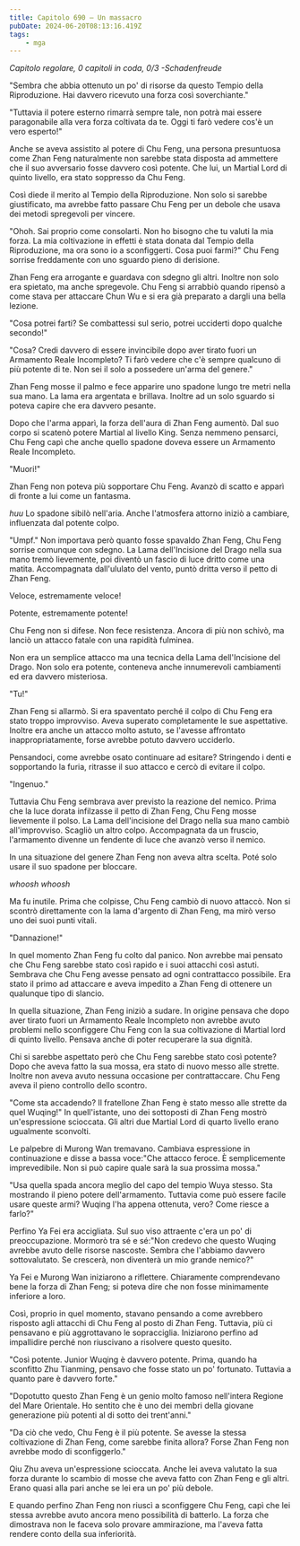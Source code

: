 ```yaml
---
title: Capitolo 690 – Un massacro
pubDate: 2024-06-20T08:13:16.419Z
tags:
    - mga
---
```



<em>Capitolo regolare,
0 capitoli in coda, 0/3
-Schadenfreude</em>


"Sembra che abbia ottenuto un po' di risorse da questo Tempio della Riproduzione. Hai davvero ricevuto una forza così soverchiante."


"Tuttavia il potere esterno rimarrà sempre tale, non potrà mai essere paragonabile alla vera forza coltivata da te. Oggi ti farò vedere cos'è un vero esperto!"


Anche se aveva assistito al potere di Chu Feng, una persona presuntuosa come Zhan Feng naturalmente non sarebbe stata disposta ad ammettere che il suo avversario fosse davvero così potente. Che lui, un Martial Lord di quinto livello, era stato soppresso da Chu Feng.


Così diede il merito al Tempio della Riproduzione. Non solo si sarebbe giustificato, ma avrebbe fatto passare Chu Feng per un debole che usava dei metodi spregevoli per vincere.


"Ohoh. Sai proprio come consolarti. Non ho bisogno che tu valuti la mia forza. La mia coltivazione in effetti è stata donata dal Tempio della Riproduzione, ma ora sono io a sconfiggerti. Cosa puoi farmi?" Chu Feng sorrise freddamente con uno sguardo pieno di derisione.


Zhan Feng era arrogante e guardava con sdegno gli altri. Inoltre non solo era spietato, ma anche spregevole. Chu Feng si arrabbiò quando ripensò a come stava per attaccare Chun Wu e si era già preparato a dargli una bella lezione.


"Cosa potrei farti? Se combattessi sul serio, potrei ucciderti dopo qualche secondo!"


"Cosa? Credi davvero di essere invincibile dopo aver tirato fuori un Armamento Reale Incompleto? Ti farò vedere che c'è sempre qualcuno di più potente di te. Non sei il solo a possedere un'arma del genere."


Zhan Feng mosse il palmo e fece apparire uno spadone lungo tre metri nella sua mano. La lama era argentata e brillava. Inoltre ad un solo sguardo si poteva capire che era davvero pesante.


Dopo che l'arma apparì, la forza dell'aura di Zhan Feng aumentò. Dal suo corpo si scatenò potere Martial al livello King. Senza nemmeno pensarci, Chu Feng capì che anche quello spadone doveva essere un Armamento Reale Incompleto.


"Muori!"


Zhan Feng non poteva più sopportare Chu Feng. Avanzò di scatto e apparì di fronte a lui come un fantasma.


*huu* Lo spadone sibilò nell'aria. Anche l'atmosfera attorno iniziò a cambiare, influenzata dal potente colpo.


"Umpf." Non importava però quanto fosse spavaldo Zhan Feng, Chu Feng sorrise comunque con sdegno. La Lama dell'Incisione del Drago nella sua mano tremò lievemente, poi diventò un fascio di luce dritto come una matita. Accompagnata dall'ululato del vento, puntò dritta verso il petto di Zhan Feng.


Veloce, estremamente veloce!


Potente, estremamente potente!


Chu Feng non si difese. Non fece resistenza. Ancora di più non schivò, ma lanciò un attacco fatale con una rapidità fulminea.


Non era un semplice attacco ma una tecnica della Lama dell'Incisione del Drago. Non solo era potente, conteneva anche innumerevoli cambiamenti ed era davvero misteriosa.


"Tu!"


Zhan Feng si allarmò. Si era spaventato perché il colpo di Chu Feng era stato troppo improvviso. Aveva superato completamente le sue aspettative. Inoltre era anche un attacco molto astuto, se l'avesse affrontato inappropriatamente, forse avrebbe potuto davvero ucciderlo.


Pensandoci, come avrebbe osato continuare ad esitare? Stringendo i denti e sopportando la furia, ritrasse il suo attacco e cercò di evitare il colpo.


"Ingenuo."


Tuttavia Chu Feng sembrava aver previsto la reazione del nemico. Prima che la luce dorata infilzasse il petto di Zhan Feng, Chu Feng mosse lievemente il polso. La Lama dell'incisione del Drago nella sua mano cambiò all'improvviso. Scagliò un altro colpo. Accompagnata da un fruscio, l'armamento divenne un fendente di luce che avanzò verso il nemico.


In una situazione del genere Zhan Feng non aveva altra scelta. Poté solo usare il suo spadone per bloccare.


*whoosh whoosh*


Ma fu inutile. Prima che colpisse, Chu Feng cambiò di nuovo attaccò. Non si scontrò direttamente con la lama d'argento di Zhan Feng, ma mirò verso uno dei suoi punti vitali.


"Dannazione!"


In quel momento Zhan Feng fu colto dal panico. Non avrebbe mai pensato che Chu Feng sarebbe stato così rapido e i suoi attacchi così astuti. Sembrava che Chu Feng avesse pensato ad ogni contrattacco possibile. Era stato il primo ad attaccare e aveva impedito a Zhan Feng di ottenere un qualunque tipo di slancio.


In quella situazione, Zhan Feng iniziò a sudare. In origine pensava che dopo aver tirato fuori un Armamento Reale Incompleto non avrebbe avuto problemi nello sconfiggere Chu Feng con la sua coltivazione di Martial lord di quinto livello. Pensava anche di poter recuperare la sua dignità.


Chi si sarebbe aspettato però che Chu Feng sarebbe stato così potente? Dopo che aveva fatto la sua mossa, era stato di nuovo messo alle strette. Inoltre non aveva avuto nessuna occasione per contrattaccare. Chu Feng aveva il pieno controllo dello scontro.


"Come sta accadendo? Il fratellone Zhan Feng è stato messo alle strette da quel Wuqing!" In quell'istante, uno dei sottoposti di Zhan Feng mostrò un'espressione scioccata. Gli altri due Martial Lord di quarto livello erano ugualmente sconvolti.


Le palpebre di Murong Wan tremavano. Cambiava espressione in continuazione e disse a bassa voce:"Che attacco feroce. È semplicemente imprevedibile. Non si può capire quale sarà la sua prossima mossa."


"Usa quella spada ancora meglio del capo del tempio Wuya stesso. Sta mostrando il pieno potere dell'armamento. Tuttavia come può essere facile usare queste armi? Wuqing l'ha appena ottenuta, vero? Come riesce a farlo?"


Perfino Ya Fei era accigliata. Sul suo viso attraente c'era un po' di preoccupazione. Mormorò tra sé e sé:"Non credevo che questo Wuqing avrebbe avuto delle risorse nascoste. Sembra che l'abbiamo davvero sottovalutato. Se crescerà, non diventerà un mio grande nemico?"


Ya Fei e Murong Wan iniziarono a riflettere. Chiaramente comprendevano bene la forza di Zhan Feng; si poteva dire che non fosse minimamente inferiore a loro.


Così, proprio in quel momento, stavano pensando a come avrebbero risposto agli attacchi di Chu Feng al posto di Zhan Feng. Tuttavia, più ci pensavano e più aggrottavano le sopracciglia. Iniziarono perfino ad impallidire perché non riuscivano a risolvere questo quesito.


"Così potente. Junior Wuqing è davvero potente. Prima, quando ha sconfitto Zhu Tianming, pensavo che fosse stato un po' fortunato. Tuttavia a quanto pare è davvero forte."


"Dopotutto questo Zhan Feng è un genio molto famoso nell'intera Regione del Mare Orientale. Ho sentito che è uno dei membri della giovane generazione più potenti al di sotto dei trent'anni."


"Da ciò che vedo, Chu Feng è il più potente. Se avesse la stessa coltivazione di Zhan Feng, come sarebbe finita allora? Forse Zhan Feng non avrebbe modo di sconfiggerlo."


Qiu Zhu aveva un'espressione scioccata. Anche lei aveva valutato la sua forza durante lo scambio di mosse che aveva fatto con Zhan Feng e gli altri. Erano quasi alla pari anche se lei era un po' più debole.


E quando perfino Zhan Feng non riuscì a sconfiggere Chu Feng, capì che lei stessa avrebbe avuto ancora meno possibilità di batterlo. La forza che dimostrava non le faceva solo provare ammirazione, ma l'aveva fatta rendere conto della sua inferiorità.
                                


                                



